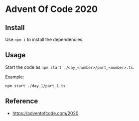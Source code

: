 # Advent Of Code 2020

## Install

Use `npm i` to install the dependencies.


## Usage

Start the code as `npm start ./day_<number>/part_<number>.ts`.

Example:
```shell
npm start ./day_1/part_1.ts
```

## Reference

- https://adventofcode.com/2020
